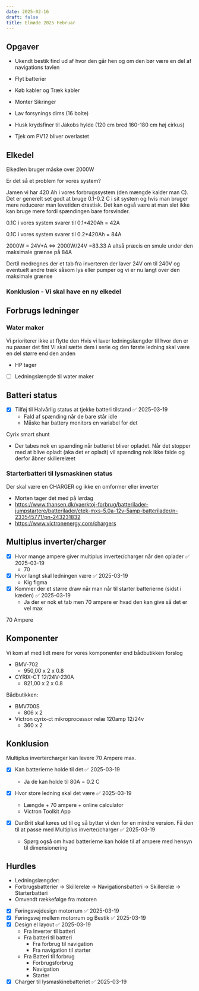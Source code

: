 ```yaml
---
date: 2025-02-16
draft: false
title: Elmøde 2025 Februar
---
```


## Opgaver

- Ukendt bestik find ud af hvor den går hen og om den bør være en del af navigations tavlen
- Flyt batterier
- Køb kabler og Træk kabler
- Monter Sikringer
- Lav forsynings dims (16 bolte)
- Husk krydsfiner til Jakobs hylde (120 cm bred 160-180 cm høj cirkus)

- Tjek om PV12 bliver overlastet

## Elkedel

Elkedlen bruger måske over 2000W

Er det så et problem for vores system?

Jamen vi har 420 Ah i vores forbrugssystem (den mængde kalder man C). Det er generelt set godt at bruge 0.1-0.2 C i sit system og hvis man bruger mere reducerer man levetiden drastisk. Det kan også være at man slet ikke kan bruge mere fordi spændingen bare forsvinder.

0.1C i vores system svarer til 0.1*420Ah = 42A

0.1C i vores system svarer til 0.2*420Ah = 84A

2000W = 24V*A <=> 2000W/24V =83.33 A altså præcis en smule under den maksimale grænse på 84A

Dertil medregnes der et tab fra inverteren der laver 24V om til 240V og eventuelt andre træk såsom lys eller pumper og vi er nu langt over den maksimale grænse

### Konklusion - Vi skal have en ny elkedel


## Forbrugs ledninger

### Water maker
Vi prioriterer ikke at flytte den
Hvis vi laver ledningslængder til hvor den er nu passer det fint
Vi skal sætte dem i serie og den første ledning skal være en del større end den anden

- HP tager 
- [ ] Ledningslængde til water maker


## Batteri status

- [x] Tilføj til Halvårlig status at tjekke batteri tilstand ✅ 2025-03-19
	- Fald af spænding når de bare står idle
	- Måske har battery monitors en variabel for det

Cyrix smart shunt
- Der tabes nok en spænding når batteriet bliver opladet. Når det stopper med at blive opladt (aka det er opladt) vil spænding nok ikke falde og derfor åbner skillerelæet

### Starterbatteri til lysmaskinen status

Der skal være en CHARGER og ikke en omformer eller inverter

- Morten tager det med på lørdag
- https://www.thansen.dk/vaerktoj-forbrug/batterilader-jumpstartere/batterilader/ctek-mxs-5.0a-12v-5amp-batterilader/n-233545771/pn-243231832
- https://www.victronenergy.com/chargers

## Multiplus inverter/charger

- [x] Hvor mange ampere giver multiplus inverter/charger når den oplader ✅ 2025-03-19
	- 70
- [x] Hvor langt skal ledningen være ✅ 2025-03-19
	- Kig figma
- [x] Kommer der et større draw når man når til starter batterierne (sidst i kæden) ✅ 2025-03-19
	- Ja der er nok et tab men 70 ampere er hvad den kan give så det er vel max

70 Ampere

## Komponenter

Vi kom af med lidt mere for vores komponenter end bådbutikken forslog

- BMV-702 
	- 950,00 x 2 x 0.8
- CYRIX-CT 12/24V-230A 
	- 821,00 x 2 x 0.8 

Bådbutikken:
- BMV700S
	- 806 x 2
- Victron cyrix-ct mikroprocessor relæ 120amp 12/24v
	- 360 x 2 


## Konklusion

Multiplus invertercharger kan levere 70 Ampere max.
- [x] Kan batterierne holde til det ✅ 2025-03-19
	- Ja de kan holde til 80A = 0.2 C
- [x] Hvor store ledning skal det være ✅ 2025-03-19
	- Længde + 70 ampere + online calculator
	- Victron Toolkit App


- [x] DanBrit skal køres ud til og så bytter vi den for en mindre version. Få den til at passe med Multiplus inverter/charger ✅ 2025-03-19
	- Spørg også om hvad batterierne kan holde til af ampere med hensyn til dimensionering

## Hurdles

-  Ledningslængder:
- Forbrugsbatterier -> Skillerelæ -> Navigationsbatteri -> Skillerelæ -> Starterbatteri
- Omvendt rækkefølge fra motoren
- [x] Føringsvejdesign motorrum ✅ 2025-03-19
- [x] Føringsvej mellem motorrum og Bestik ✅ 2025-03-19
- [x] Design el layout ✅ 2025-03-19
	- Fra Inverter til batteri
	- Fra batteri til batteri
		- Fra forbrug til navigation
		- Fra navigation til starter
	- Fra Batteri til forbrug
		- Forbrugsforbrug
		- Navigation
		- Starter
- [x] Charger til lysmaskinebatteriet ✅ 2025-03-19